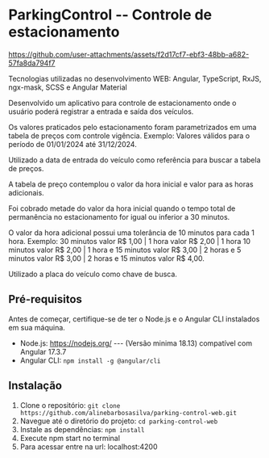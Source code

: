 # ParkingControl -- Controle de estacionamento

https://github.com/user-attachments/assets/f2d17cf7-ebf3-48bb-a682-57fa8da794f7

Tecnologias utilizadas no desenvolvimento WEB: Angular, TypeScript, RxJS, ngx-mask, SCSS e Angular Material

Desenvolvido um aplicativo para controle de estacionamento onde o usuário poderá registrar a entrada e saída dos veículos. 

Os valores praticados pelo estacionamento foram parametrizados em uma tabela de preços com controle vigência. Exemplo: Valores válidos para o período de 01/01/2024 até 31/12/2024.

Utilizado a data de entrada do veículo como referência para buscar a tabela de preços.

A tabela de preço contemplou o valor da hora inicial e valor para as horas adicionais.

Foi cobrado metade do valor da hora inicial quando o tempo total de permanência no estacionamento for igual ou inferior a 30 minutos.

O valor da hora adicional possui uma tolerância de 10 minutos para cada 1 hora. Exemplo: 30 minutos valor R$ 1,00 | 1 hora valor R$ 2,00 | 1 hora 10 minutos valor R$ 2,00 | 1 hora e 15 minutos valor R$ 3,00 | 2 horas e 5 minutos valor R$ 3,00 | 2 horas e 15 minutos valor R$ 4,00.

Utilizado a placa do veículo como chave de busca. 

## Pré-requisitos

Antes de começar, certifique-se de ter o Node.js e o Angular CLI instalados em sua máquina.

- Node.js: https://nodejs.org/  --- (Versão minima 18.13) compatível com Angular 17.3.7
- Angular CLI: `npm install -g @angular/cli`

## Instalação

1. Clone o repositório: `git clone https://github.com/alinebarbosasilva/parking-control-web.git`
2. Navegue até o diretório do projeto: `cd parking-control-web`
3. Instale as dependências: `npm install`
4. Execute npm start no terminal
5. Para acessar entre na url: localhost:4200
